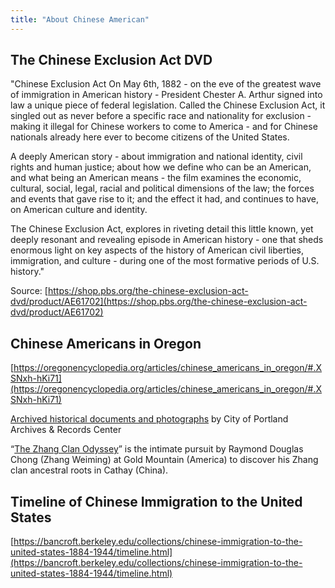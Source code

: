 ```yaml
---
title: "About Chinese American"
---
```


## The Chinese Exclusion Act DVD

"Chinese Exclusion Act On May 6th, 1882 - on the eve of the greatest wave of immigration in American history - President Chester A. Arthur signed into law a unique piece of federal legislation. Called the Chinese Exclusion Act, it singled out as never before a specific race and nationality for exclusion - making it illegal for Chinese workers to come to America - and for Chinese nationals already here ever to become citizens of the United States.

A deeply American story - about immigration and national identity, civil rights and human justice; about how we define who can be an American, and what being an American means - the film examines the economic, cultural, social, legal, racial and political dimensions of the law; the forces and events that gave rise to it; and the effect it had, and continues to have, on American culture and identity.

The Chinese Exclusion Act, explores in riveting detail this little known, yet deeply resonant and revealing episode in American history - one that sheds enormous light on key aspects of the history of American civil liberties, immigration, and culture - during one of the most formative periods of U.S. history."

Source: [https://shop.pbs.org/the-chinese-exclusion-act-dvd/product/AE61702](https://shop.pbs.org/the-chinese-exclusion-act-dvd/product/AE61702)

## Chinese Americans in Oregon

[https://oregonencyclopedia.org/articles/chinese_americans_in_oregon/#.XSNxh-hKi71](https://oregonencyclopedia.org/articles/chinese_americans_in_oregon/#.XSNxh-hKi71)

[Archived historical documents and photographs](https://efiles.portlandoregon.gov/Record?q=recAnyWord%3Achinese&sortBy=recCreatedOn&pagesize=100&filter=electronic ) by City of Portland Archives & Records Center

“[The Zhang Clan Odyssey](https://www.mychinaroots.com/samples/zhang-odyssey/#1)” is the intimate pursuit by Raymond Douglas Chong (Zhang Weiming) at Gold Mountain (America) to discover his Zhang clan ancestral roots in Cathay (China).

## Timeline of Chinese Immigration to the United States

[https://bancroft.berkeley.edu/collections/chinese-immigration-to-the-united-states-1884-1944/timeline.html](https://bancroft.berkeley.edu/collections/chinese-immigration-to-the-united-states-1884-1944/timeline.html)
